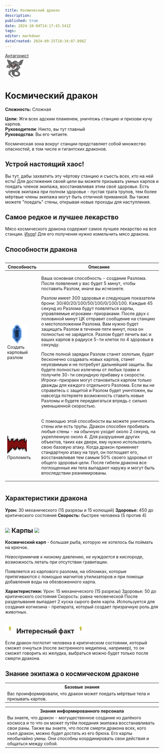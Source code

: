 ```yaml
---
title: Космический дракон
description: 
published: true
date: 2024-10-04T14:17:43.541Z
tags: 
editor: markdown
dateCreated: 2024-09-25T18:34:07.898Z
---
```


<div style="display: flex; justify-content: center;">
<div class="roles-passport antag">
  <div class="title antag"><a href="/roles/antagonists">Антагонист</a></div>
  <div>
    <div><div><img src="/roles/spacedragon.png"></div></div>
  <div><div>
    <h1>Космический дракон</h1>
    <p><strong>Сложность:</strong> Сложная</p>
    <strong>Цели:</strong> Жги всех адским пламенем, уничтожь станцию и призови кучу карпов.<br>
    <b>Руководители</b>: Никто, вы тут главный<br>
    <b>Руководства</b>: Вы его читаете.
  </div></div>
  </div>
</div>
</div>


Космическая зона вокруг станции представляет собой множество опасностей, в том числе и гигантских драконов.

## Устрой настоящий хаос!

Вы тут, дабы захватить эту чёртову станцию и съесть всех, кто на ней есть! Для достижения своей цели вы можете призывать умных карпов и поедать членов экипажа, восстанавливая этим своё здоровье. Есть членов экипажа при полном здоровье - пустая трата трупов, тем более мёртвые члены экипажа могут быть отличной приманкой. Вы также можете "поедать" стены, открывая новые проходы для наступления.

## Самое редкое и лучшее лекарство

Мясо космического дракона содержит самое лучшее лекарство на все станции. [Ихор](/guides/chemistry)! Для его получения нужно измельчить мясо дракона.

## Способности дракона

<center style="overflow-x: auto">
  <table class="ant">
    <thead>
      <tr>
        <th>Способность</th>
        <th>Описание</th>
      </tr>
    </thead>
    <tbody>
      <tr>
        <td><img src="/roles/antagonists/spacedragon/carp-rift.png"><br>Создать карповый разлом</td>
        <td><p>Ваша основная способность - создание Разлома. После появления у вас будет 5 минут, чтобы поставить Разлом, иначе вы исчезнете. </p> <p>Разлом имеет 300 здоровья и следующие показатели брони: 30/40/20/100/50/100/0/100/100. Каждые 45 секунд из Разлома будут появляться карпы, управляемые игроками-призраками. После двух с половиной минут ЦК отправит сообщение на станцию о местоположении Разлома. Вам нужно будет защищать Разлом в течение пяти минут, пока он полностью не зарядится. Разлом будет лечить вас и ваших карпов в радиусе 5-ти клеток по 4 здоровья в секунду. </p> <p>После полной зарядки Разлом станет золотым, будет бесконечно создавать новых карпов, станет неуязвимым и не потребует дальнейшей защиты. Вы будете полностью излечены от любых травм и получите 30-ти секундную прибавку к скорости. Игроки-призраки могут становиться карпом только дважды для каждого отдельного Разлома. Если вы не справитесь с защитой и Разлом будет уничтожен, вы навсегда потеряете возможность ставить новые Разломы и будете передвигаться впредь с сильно уменьшенной скоростью.</p></td>
      </tr>
      <tr>
        <td><img src="/roles/antagonists/spacedragon/devour.png"><br>Проломить</td>
        <td><p>С помощью этой способности вы можете уничтожить стены или есть трупы. Дракон способен пробивать любые стены - на обычную уходит около 2 секунд, на укрепленную около 4. Для разрушения других объектов, таких как двери, ему нужно использовать свою базовую атаку. Когда дракон применяет стандартную атаку на труп, он поглощает его, восстанавливая тем самым 50% своего здоровья от общего здоровья цели. После гибели дракона все поглощенные им тела выпадают наружу и могут быть впоследствии реанимированы.</p></td>
      </tr>
    </tbody>
  </table>
</center>

## Характеристики дракона
**Урон:** 30 механического (15 разрезы и 15 колющий)
**Здоровье:** 450 до критического состояния
**Скорость:** быстрее человека (5 против 4)

## <img src="/fauna/dragon_carp.png" class="png1"> Карпы <img src="/fauna/dragon_carp.png" class="png1">

**Космический карп** - большая рыба, которую не хотелось бы поймать на крючок.

*Невосприимчив* к низкому давлению, *не нуждается* в кислороде, возможность летать при отсутствии гравитации. 

Появляется из карпового разлома, на обломках, которые притягиваются с помощью магнитов утилизаторов и при помощи добавления воды на обезвоженного карпа.

**Характеристики:**
Урон: 15 механического (15 разрезы)
Здоровье: 50 до критического состояния
Скорость: равна человеческой
После разделывания выпадает 2 куска сырого филе карпа. Используется для создания когнизина - препарата, который создает призрачную роль для животных.

## <img src="/roles/other/light.png" class="png1"> Интересный факт <img src="/roles/other/light.png" class="png1">
Если дракон поглотит человека в критическом состоянии, который сможет очнуться (после экстренного медипена, например), то он сможет говорить из желудка, выбраться можно будет только после смерти дракона.

## Знание экипажа о космическом драконе

<table class="base tb">
<tr><th>Базовые знания</th></tr>
<tr><td>Вас проинформировали, что дракон может поедать мёртвые тела и призывать карпов.</td></tr>
</table>

<table class="inf tb">
<tr><th>Знания информированного персонала</th></tr>
<tr><td>Вы знаете, что дракон - могущественное создание из далёкого космоса и то что он может путём поедания экипажа восстанавливать свои раны. Также вы знаете, что после смерти дракона всех, кого съел дракон, можно будет достать из его брюха. Его карпы необычайно умны. Они способны координировать свои действия и общаться между собой.</td></tr>
</table>

<div class="table"></div>